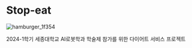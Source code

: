 # Stop-eat
![hamburger_1f354](https://github.com/STOP-EAT/Stop-eat/assets/77739745/07f0e537-364a-4e0c-bde0-edc12efef7b1)

2024-1학기 세종대학교 AI로봇학과 학술제 참가를 위한 다이어트 서비스 프로젝트
